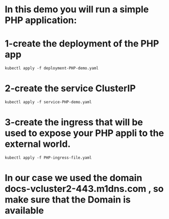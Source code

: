 # In this demo you will run a simple PHP application:

# 1-create the deployment of the PHP app

```
kubectl apply -f deployment-PHP-demo.yaml
```

# 2-create the service ClusterIP 

```
kubectl apply -f service-PHP-demo.yaml
```

# 3-create the ingress that will be used to expose your PHP appli to the external world.

```
kubectl apply -f PHP-ingress-file.yaml
```
# In our case we used the domain docs-vcluster2-443.m1dns.com , so make sure that the Domain is available 

